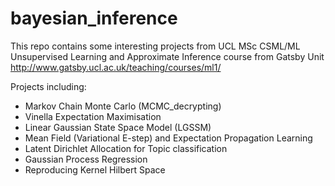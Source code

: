 # bayesian_inference
This repo contains some interesting projects from UCL MSc CSML/ML Unsupervised Learning and Approximate Inference course from Gatsby Unit http://www.gatsby.ucl.ac.uk/teaching/courses/ml1/

Projects including:
 - Markov Chain Monte Carlo (MCMC_decrypting)
 - Vinella Expectation Maximisation 
 - Linear Gaussian State Space Model (LGSSM)
 - Mean Field (Variational E-step) and Expectation Propagation Learning 
 - Latent Dirichlet Allocation for Topic classification 
 - Gaussian Process Regression 
 - Reproducing Kernel Hilbert Space
 
